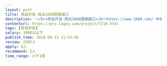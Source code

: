 ```yaml
---                
layout: post       
title: 爬虫开发-爬出1688图像接口           
description: '</br>爬虫开发-爬出1688图像接口</br>https://www.1688.com/ 中在搜索框中 做用以图搜图的接口</br>用python requests库来做</br>'     
contenturl: https://pro.lagou.com/project/7210.html      
tags: [其他开发]            
salary: 3000元以下          
publish_time: 2018-04-11 11:53:59         
review: 2505人                   
apply: 8人                   
recommend: 5人                   
time_range: 小于1周              
---                 
```

